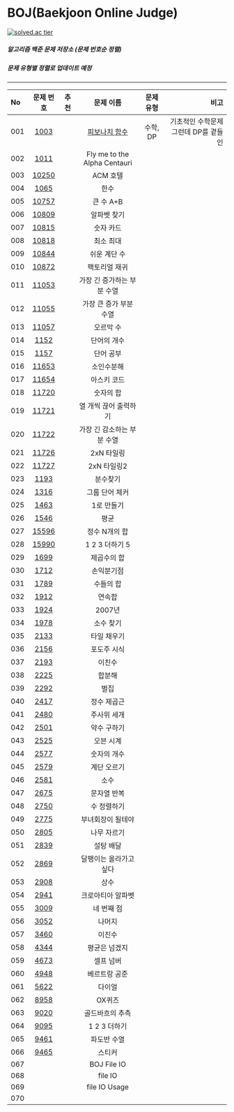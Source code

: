 # BOJ(Baekjoon Online Judge)
[![solved.ac tier](http://mazassumnida.wtf/api/v2/generate_badge?boj=chanhihi)](https://solved.ac/chanhihi)
##### 알고리즘 백준 문제 저장소 (문제 번호순 정렬)
##### 문제 유형별 정렬로 업데이트 예정
* * *
|No|문제 번호|추천|문제 이름|문제 유형|비고|
|:---|:---:|:---:|:---:|:---:|---:|
001|[1003]| |[피보나치 함수]|수학, DP|기초적인 수학문제 그런데 DP를 곁들인|
002|[1011]| |Fly me to the Alpha Centauri|||
003|[10250]||ACM 호텔|||
004|[1065]||한수|
005|[10757]||큰 수 A+B|
006|[10809]||알파벳 찾기|
007|[10815]||숫자 카드|
008|[10818]||최소 최대|
009|[10844]||쉬운 계단 수|
010|[10872]|| 팩토리얼 재귀|
011|[11053]|| 가장 긴 증가하는 부분 수열|
012|[11055]|| 가장 큰 증가 부분 수열|
013|[11057]|| 오르막 수|
014|[1152]|| 단어의 개수|
015|[1157]|| 단어 공부|
016|[11653]|| 소인수분해|
017|[11654]|| 아스키 코드|
018|[11720]|| 숫자의 합|
019|[11721]|| 열 개씩 끊어 출력하기|
020|[11722]|| 가장 긴 감소하는 부분 수열|
021|[11726]|| 2xN 타일링|
022|[11727]|| 2xN 타일링2|
023|[1193]|| 분수찾기|
024|[1316]|| 그룹 단어 체커|
025|[1463]|| 1로 만들기|
026|[1546]|| 평균|
027|[15596]|| 정수 N개의 합|
028|[15990]|| 1 2 3 더하기 5|
029|[1699]|| 제곱수의 합|
030|[1712]|| 손익분기점|
031|[1789]|| 수들의 합|
032|[1912]|| 연속합|
033|[1924]|| 2007년|
034|[1978]|| 소수 찾기|
035|[2133]|| 타일 채우기|
036|[2156]|| 포도주 시식|
037|[2193]|| 이친수|
038|[2225]|| 합분해|
039|[2292]|| 벌집|
040|[2417]|| 정수 제곱근|
041|[2480]|| 주사위 세개|
042|[2501]|| 약수 구하기|
043|[2525]|| 오븐 시계|
044|[2577]|| 숫자의 개수|
045|[2579]|| 계단 오르기|
046|[2581]|| 소수|
047|[2675]|| 문자열 반복|
048|[2750]|| 수 정렬하기|
049|[2775]|| 부녀회장이 될테야|
050|[2805]|| 나무 자르기|
051|[2839]|| 설탕 배달|
052|[2869]|| 달팽이는 올라가고 싶다|
053|[2908]|| 상수|
054|[2941]|| 크로아티아 알파벳|
055|[3009]|| 네 번째 점|
056|[3052]|| 나머지|
057|[3460]|| 이진수|
058|[4344]|| 평균은 넘겠지|
059|[4673]|| 셀프 넘버|
060|[4948]|| 베르트랑 공준|
061|[5622]|| 다이얼|
062|[8958]|| OX퀴즈|
063|[9020]|| 골드바흐의 추측|
064|[9095]|| 1 2 3 더하기|
065|[9461]|| 파도반 수열|
066|[9465]|| 스티커|
067||| BOJ File IO |||
068||| file IO |||
069||| file IO Usage |||
070||||||


[1003]: https://www.acmicpc.net/problem/1003 "1003"
[피보나치 함수]: https://github.com/chanhihi/Swift-Storage/blob/main/BOJ/1003_%ED%94%BC%EB%B3%B4%EB%82%98%EC%B9%98_%ED%95%A8%EC%88%98.swift "피보나치 함수"
[1011]: https://www.acmicpc.net/problem/1011 "1011"
[10250]: https://www.acmicpc.net/problem/10250 "10250"
[1065]: https://www.acmicpc.net/problem/1065 "1065"
[10757]: https://www.acmicpc.net/problem/10757 "10757"
[10809]: https://www.acmicpc.net/problem/10809 "10809"
[10815]: https://www.acmicpc.net/problem/10815 "10815"
[10818]: https://www.acmicpc.net/problem/10818 "10818"
[10844]: https://www.acmicpc.net/problem/10844 "10844"
[10872]: https://www.acmicpc.net/problem/10872 "10872"
[11053]: https://www.acmicpc.net/problem/11053 "11053"
[11055]: https://www.acmicpc.net/problem/11055 "11055"
[11057]: https://www.acmicpc.net/problem/11057 "11057"
[1152]: https://www.acmicpc.net/problem/1152 "1152"
[1157]: https://www.acmicpc.net/problem/1157 "1157"
[11653]: https://www.acmicpc.net/problem/11653 "11653"
[11654]: https://www.acmicpc.net/problem/11654 "1164"
[11720]: https://www.acmicpc.net/problem/11720 "11720"
[11721]: https://www.acmicpc.net/problem/11721 "11721"
[11722]: https://www.acmicpc.net/problem/11722 "11722"
[11726]: https://www.acmicpc.net/problem/11726 "11726"
[11727]: https://www.acmicpc.net/problem/11727 "11727"
[1193]: https://www.acmicpc.net/problem/1193 "1193"
[1316]: https://www.acmicpc.net/problem/1316 "1316"
[1463]: https://www.acmicpc.net/problem/1463 "1463"
[1546]: https://www.acmicpc.net/problem/1546 "1546"
[15596]: https://www.acmicpc.net/problem/15596 "15596"
[15990]: https://www.acmicpc.net/problem/15990 "15990"
[1699]: https://www.acmicpc.net/problem/1699 "1699"
[1712]: https://www.acmicpc.net/problem/1712 "1712"
[1789]: https://www.acmicpc.net/problem/1789 "1789"
[1912]: https://www.acmicpc.net/problem/1912 "1912"
[1924]: https://www.acmicpc.net/problem/1924 "1924"
[1978]: https://www.acmicpc.net/problem/1978 "1978"
[2133]: https://www.acmicpc.net/problem/2133 "2133"
[2156]: https://www.acmicpc.net/problem/2156 "2156"
[2193]: https://www.acmicpc.net/problem/2193 "2193"
[2225]: https://www.acmicpc.net/problem/2225 "2225"
[2292]: https://www.acmicpc.net/problem/2292 "2292"
[2417]: https://www.acmicpc.net/problem/2417 "2417"
[2480]: https://www.acmicpc.net/problem/2480 "2480"
[2501]: https://www.acmicpc.net/problem/2501 "2501"
[2525]: https://www.acmicpc.net/problem/2525 "2525"
[2577]: https://www.acmicpc.net/problem/2577 "2577"
[2579]: https://www.acmicpc.net/problem/2579 "2579"
[2581]: https://www.acmicpc.net/problem/2581 "2581"
[2675]: https://www.acmicpc.net/problem/2675 "2675"
[2750]: https://www.acmicpc.net/problem/2750 "2750"
[2775]: https://www.acmicpc.net/problem/2750 "2750"
[2805]: https://www.acmicpc.net/problem/2805 "2805"
[2839]: https://www.acmicpc.net/problem/2839 "2839"
[2869]: https://www.acmicpc.net/problem/2869 "2869"
[2908]: https://www.acmicpc.net/problem/2908 "2908"
[2941]: https://www.acmicpc.net/problem/2941 "2941"
[3009]: https://www.acmicpc.net/problem/3009 "3009"
[3052]: https://www.acmicpc.net/problem/3052 "3052"
[3460]: https://www.acmicpc.net/problem/3460 "3460"
[4344]: https://www.acmicpc.net/problem/4344 "4344"
[4673]: https://www.acmicpc.net/problem/4673 "4673"
[4948]: https://www.acmicpc.net/problem/4948 "4948"
[5622]: https://www.acmicpc.net/problem/5622 "5622"
[8958]: https://www.acmicpc.net/problem/8958 "8958"
[9020]: https://www.acmicpc.net/problem/9020 "9020"
[9095]: https://www.acmicpc.net/problem/9095 "9095"
[9461]: https://www.acmicpc.net/problem/9461 "9461"
[9465]: https://www.acmicpc.net/problem/9465 "9465"
